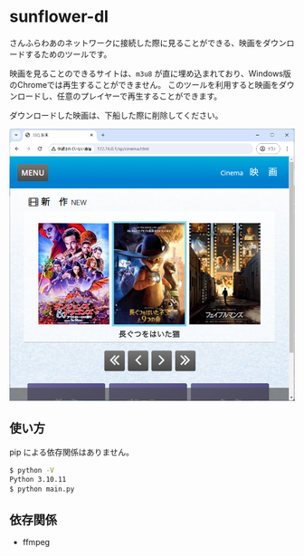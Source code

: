 # sunflower-dl

さんふらわあのネットワークに接続した際に見ることができる、映画をダウンロードするためのツールです。

映画を見ることのできるサイトは、`m3u8` が直に埋め込まれており、Windows版のChromeでは再生することができません。
このツールを利用すると映画をダウンロードし、任意のプレイヤーで再生することができます。

ダウンロードした映画は、下船した際に削除してください。


![1715017920077](image/README/1715017920077.png)


## 使い方

pip による依存関係はありません。

```sh
$ python -V
Python 3.10.11
$ python main.py
```

## 依存関係

- ffmpeg



